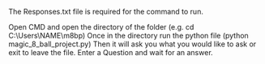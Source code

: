 The Responses.txt file is required for the command to run.

Open CMD and open the directory of the folder (e.g. cd C:\Users\NAME\m8bp\)
Once in the directory run the python file (python magic_8_ball_project.py)
Then it will ask you what you would like to ask or exit to leave the file. Enter a Question and wait for an answer.
